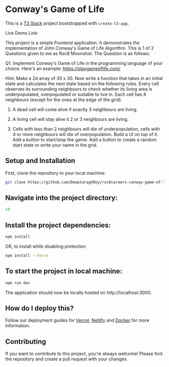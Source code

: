 # Conway's Game of Life

This is a [T3 Stack](https://create.t3.gg/) project bootstrapped with `create-t3-app`.

Live Demo Link: []()

This project is a simple Frontend application. It demonstrates the implementation of John Conway's Game of Life Algorithm. This is 1 of 2 Questions given to me as Roc8 Moonshot. The Question is as follows:

Q1. Implement Conway's Game of Life in the programming language of your choice. Here's an example: https://playgameoflife.com/

Hint: Make a 2d array of 30 x 30. Now write a function that takes in an initial state and calculates the next state based on the following rules. Every cell observes its surrounding neighbours to check whether its living area is underpopulated, overpopulated or suitable to live in. Each cell has 8 neighbours (except for the ones at the edge of the grid).

1. A dead cell will come alive if exactly 3 neighbours are living.

2. A living cell will stay alive it 2 or 3 neighbours are living.

3. Cells with less than 2 neighbours will die of underpopulation, cells with 4 or more neighbours will die of overpopulation. Build a Ul on top of it. Add a button to start/stop the game. Add a button to create a random start state or write your name in the grid.

## Setup and Installation

First, clone the repository to your local machine:

```bash
git clone https://github.com/DeeptaraghRoy/roc8careers-conway-game-of-life.git
```

## Navigate into the project directory:

```bash
cd 
```

## Install the project dependencies:

```bash
npm install
```

OR, to install while disabling protection

```bash
npm install --force
```

## To start the project in local machine:

```bash
npm run dev
```

The application should now be locally hosted on http://localhost:3000.

## How do I deploy this?

Follow our deployment guides for [Vercel](https://create.t3.gg/en/deployment/vercel), [Netlify](https://create.t3.gg/en/deployment/netlify) and [Docker](https://create.t3.gg/en/deployment/docker) for more information.

## Contributing

If you want to contribute to this project, you're always welcome! Please fork the repository and create a pull request with your changes.